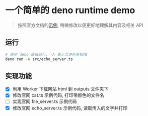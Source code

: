 # 一个简单的 deno runtime demo

> 按照官方文档的[示例](https://deno.land/manual/examples), 稍微修改以便更好地理解其内容及相关 API

## 运行
```sh
# 使用 deno 直接运行, -A 表示允许所有权限
deno run -A src/echo_server.ts
```

## 实现功能

- [x] 利用 Worker 下载网站 html 到 outputs 文件夹下
- [x] 修改官网 cat.ts 示例代码, 打印带颜色的文件名
- [ ] 实现官网 file_server.ts 示例代码
- [x] 修改官网 echo_server.ts 示例代码, 读取传入的文字并打印